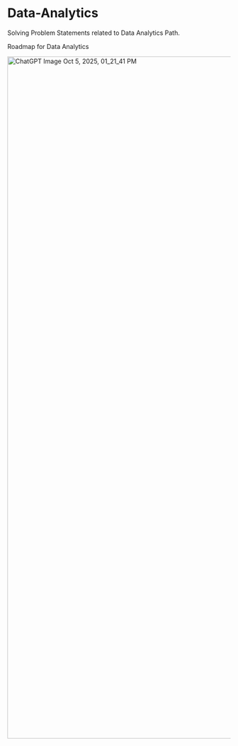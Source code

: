 # Data-Analytics
Solving Problem Statements related to Data Analytics Path.

Roadmap for Data Analytics 


<img width="1024" height="1536" alt="ChatGPT Image Oct 5, 2025, 01_21_41 PM" src="https://github.com/user-attachments/assets/28b8ca32-a19a-41d2-b091-1dbe59748ccf" />
